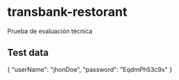 # transbank-restorant

Prueba de evaluación técnica


## Test data

{
    "userName": "jhonDoe",
    "password": "EqdmPh53c9x"
}